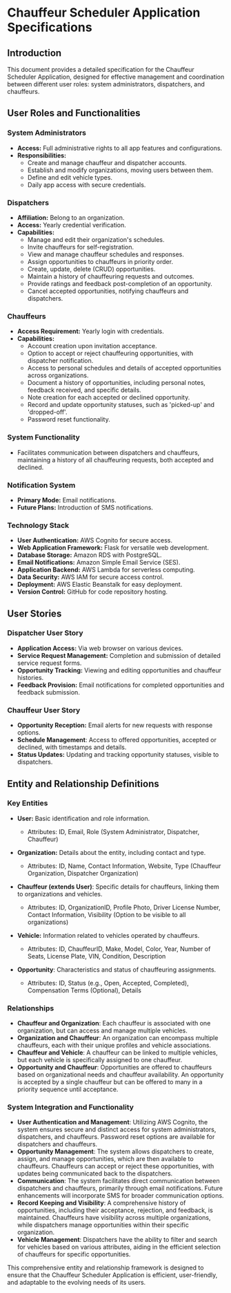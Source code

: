# Chauffeur Scheduler Application Specifications
## Introduction
This document provides a detailed specification for the Chauffeur Scheduler Application, designed for effective management and coordination between different user roles: system administrators, dispatchers, and chauffeurs.

## User Roles and Functionalities
### System Administrators
- **Access:** Full administrative rights to all app features and configurations.
- **Responsibilities:**
  - Create and manage chauffeur and dispatcher accounts.
  - Establish and modify organizations, moving users between them.
  - Define and edit vehicle types.
  - Daily app access with secure credentials.

### Dispatchers
- **Affiliation:** Belong to an organization.
- **Access:** Yearly credential verification.
- **Capabilities:**
  - Manage and edit their organization's schedules.
  - Invite chauffeurs for self-registration.
  - View and manage chauffeur schedules and responses.
  - Assign opportunities to chauffeurs in priority order.
  - Create, update, delete (CRUD) opportunities.
  - Maintain a history of chauffeuring requests and outcomes.
  - Provide ratings and feedback post-completion of an opportunity.
  - Cancel accepted opportunities, notifying chauffeurs and dispatchers.

### Chauffeurs
- **Access Requirement:** Yearly login with credentials.
- **Capabilities:**
  - Account creation upon invitation acceptance.
  - Option to accept or reject chauffeuring opportunities, with dispatcher notification.
  - Access to personal schedules and details of accepted opportunities across organizations.
  - Document a history of opportunities, including personal notes, feedback received, and specific details.
  - Note creation for each accepted or declined opportunity.
  - Record and update opportunity statuses, such as 'picked-up' and 'dropped-off'.
  - Password reset functionality.

### System Functionality
- Facilitates communication between dispatchers and chauffeurs, maintaining a history of all chauffeuring requests, both accepted and declined.

### Notification System
- **Primary Mode:** Email notifications.
- **Future Plans:** Introduction of SMS notifications.

### Technology Stack
- **User Authentication:** AWS Cognito for secure access.
- **Web Application Framework:** Flask for versatile web development.
- **Database Storage:** Amazon RDS with PostgreSQL.
- **Email Notifications:** Amazon Simple Email Service (SES).
- **Application Backend:** AWS Lambda for serverless computing.
- **Data Security:** AWS IAM for secure access control.
- **Deployment:** AWS Elastic Beanstalk for easy deployment.
- **Version Control:** GitHub for code repository hosting.

## User Stories
### Dispatcher User Story
- **Application Access:** Via web browser on various devices.
- **Service Request Management:** Completion and submission of detailed service request forms.
- **Opportunity Tracking:** Viewing and editing opportunities and chauffeur histories.
- **Feedback Provision:** Email notifications for completed opportunities and feedback submission.

### Chauffeur User Story
- **Opportunity Reception:** Email alerts for new requests with response options.
- **Schedule Management**: Access to offered opportunities, accepted or declined, with timestamps and details.
- **Status Updates:** Updating and tracking opportunity statuses, visible to dispatchers.

## Entity and Relationship Definitions

### Key Entities
- **User:** Basic identification and role information.
  - Attributes: ID, Email, Role (System Administrator, Dispatcher, Chauffeur)
  
- **Organization:** Details about the entity, including contact and type.
  - Attributes: ID, Name, Contact Information, Website, Type (Chauffeur Organization, Dispatcher Organization)

- **Chauffeur (extends User)**: Specific details for chauffeurs, linking them to organizations and vehicles.
    - Attributes: ID, OrganizationID, Profile Photo, Driver License Number, Contact Information, Visibility (Option to be visible to all organizations)

- **Vehicle:** Information related to vehicles operated by chauffeurs.
  - Attributes: ID, ChauffeurID, Make, Model, Color, Year, Number of Seats, License Plate, VIN, Condition, Description
  
- **Opportunity**: Characteristics and status of chauffeuring assignments.
  - Attributes: ID, Status (e.g., Open, Accepted, Completed), Compensation Terms (Optional), Details

### Relationships
- **Chauffeur and Organization**: Each chauffeur is associated with one organization, but can access and manage multiple vehicles.
- **Organization and Chauffeur**: An organization can encompass multiple chauffeurs, each with their unique profiles and vehicle associations.
- **Chauffeur and Vehicle**: A chauffeur can be linked to multiple vehicles, but each vehicle is specifically assigned to one chauffeur.
- **Opportunity and Chauffeur**: Opportunities are offered to chauffeurs based on organizational needs and chauffeur availability. An opportunity is accepted by a single chauffeur but can be offered to many in a priority sequence until acceptance.

### System Integration and Functionality
- **User Authentication and Management**: Utilizing AWS Cognito, the system ensures secure and distinct access for system administrators, dispatchers, and chauffeurs. Password reset options are available for dispatchers and chauffeurs.
- **Opportunity Management**: The system allows dispatchers to create, assign, and manage opportunities, which are then available to chauffeurs. Chauffeurs can accept or reject these opportunities, with updates being communicated back to the dispatchers.
- **Communication**: The system facilitates direct communication between dispatchers and chauffeurs, primarily through email notifications. Future enhancements will incorporate SMS for broader communication options.
- **Record Keeping and Visibility**: A comprehensive history of opportunities, including their acceptance, rejection, and feedback, is maintained. Chauffeurs have visibility across multiple organizations, while dispatchers manage opportunities within their specific organization.
- **Vehicle Management**: Dispatchers have the ability to filter and search for vehicles based on various attributes, aiding in the efficient selection of chauffeurs for specific opportunities.

This comprehensive entity and relationship framework is designed to ensure that the Chauffeur Scheduler Application is efficient, user-friendly, and adaptable to the evolving needs of its users.